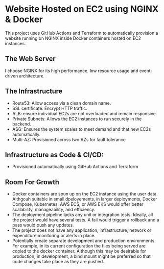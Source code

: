 # Website Hosted on EC2 using NGINX & Docker

This project uses GitHub Actions and Terraform to automatically provision a website running on NGINX inside Docker containers hosted on EC2 instances. 

## The Web Server
I choose NGINX for its high performance, low resource usage and event-driven architecture. 

## The Infrastructure

- Route53: Allow access via a clean domain name.
- SSL certificate: Encrypt HTTP traffic.
- ALB: ensure individual EC2s are not overloaded and remain responsive.
- Private Subnets: Allows the EC2 instances to run securely in the backend.
- ASG: Ensures the system scales to meet demand and that new EC2s automatically.
- Multi-AZ: Provisioned across two AZs for fault tolerance


## Infrastructure as Code & CI/CD:
- Provisioned automatically using GitHub Actions and Terraform 

## Room For Growth
- Docker containers are spun up on the EC2 instance using the user data. Althgouh suitable in small dpeloyements, in larger deployments, Docker Compose, Kubernetes, AWS ECS, or AWS EKS would offer better scalability, manageability, and efficiency.
- The deployment pipeline lacks any unit or integration tests. Ideally, all the project would have several tests. A fail would trigger a rollback and a pass would push any updates.
- The project does not have any application, infrastructure, network or expenditure monitoring or alerts in place. 
- Potentially create separate development and production environments. For example, in its current configuration the files being served are copied to the docker container. Although this may be desirable for production, in development, a bind mount might be preferred so that code changes take place as they are pushed.
